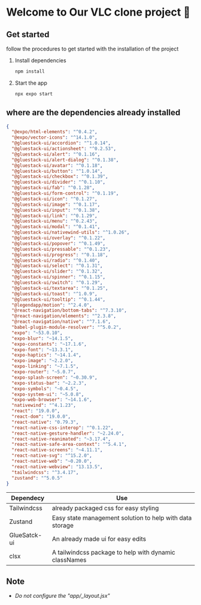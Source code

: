 # Welcome to Our VLC clone project 👋

## Get started

follow the procedures to get started with the installation of the project

1. Install dependencies

   ```bash
   npm install
   ```

2. Start the app

   ```bash
   npx expo start
   ```

## where are the dependencies already installed

```json
{
  "@expo/html-elements": "^0.4.2",
  "@expo/vector-icons": "^14.1.0",
  "@gluestack-ui/accordion": "^1.0.14",
  "@gluestack-ui/actionsheet": "^0.2.53",
  "@gluestack-ui/alert": "^0.1.16",
  "@gluestack-ui/alert-dialog": "^0.1.38",
  "@gluestack-ui/avatar": "^0.1.18",
  "@gluestack-ui/button": "^1.0.14",
  "@gluestack-ui/checkbox": "^0.1.39",
  "@gluestack-ui/divider": "^0.1.10",
  "@gluestack-ui/fab": "^0.1.28",
  "@gluestack-ui/form-control": "^0.1.19",
  "@gluestack-ui/icon": "^0.1.27",
  "@gluestack-ui/image": "^0.1.17",
  "@gluestack-ui/input": "^0.1.38",
  "@gluestack-ui/link": "^0.1.29",
  "@gluestack-ui/menu": "^0.2.43",
  "@gluestack-ui/modal": "^0.1.41",
  "@gluestack-ui/nativewind-utils": "^1.0.26",
  "@gluestack-ui/overlay": "^0.1.22",
  "@gluestack-ui/popover": "^0.1.49",
  "@gluestack-ui/pressable": "^0.1.23",
  "@gluestack-ui/progress": "^0.1.18",
  "@gluestack-ui/radio": "^0.1.40",
  "@gluestack-ui/select": "^0.1.31",
  "@gluestack-ui/slider": "^0.1.32",
  "@gluestack-ui/spinner": "^0.1.15",
  "@gluestack-ui/switch": "^0.1.29",
  "@gluestack-ui/textarea": "^0.1.25",
  "@gluestack-ui/toast": "^1.0.9",
  "@gluestack-ui/tooltip": "^0.1.44",
  "@legendapp/motion": "^2.4.0",
  "@react-navigation/bottom-tabs": "^7.3.10",
  "@react-navigation/elements": "^2.3.8",
  "@react-navigation/native": "^7.1.6",
  "babel-plugin-module-resolver": "^5.0.2",
  "expo": "~53.0.10",
  "expo-blur": "~14.1.5",
  "expo-constants": "~17.1.6",
  "expo-font": "~13.3.1",
  "expo-haptics": "~14.1.4",
  "expo-image": "~2.2.0",
  "expo-linking": "~7.1.5",
  "expo-router": "~5.0.7",
  "expo-splash-screen": "~0.30.9",
  "expo-status-bar": "~2.2.3",
  "expo-symbols": "~0.4.5",
  "expo-system-ui": "~5.0.8",
  "expo-web-browser": "~14.1.6",
  "nativewind": "^4.1.23",
  "react": "19.0.0",
  "react-dom": "19.0.0",
  "react-native": "0.79.3",
  "react-native-css-interop": "^0.1.22",
  "react-native-gesture-handler": "~2.24.0",
  "react-native-reanimated": "~3.17.4",
  "react-native-safe-area-context": "^5.4.1",
  "react-native-screens": "~4.11.1",
  "react-native-svg": "^15.2.0",
  "react-native-web": "~0.20.0",
  "react-native-webview": "13.13.5",
  "tailwindcss": "^3.4.17",
  "zustand": "^5.0.5"
}
```

| Dependecy    | Use                                                      |
| ------------ | -------------------------------------------------------- |
| Tailwindcss  | already packaged css for easy styling                    |
| Zustand      | Easy state management solution to help with data storage |
| GlueSatck-ui | An already made ui for easy edits                        |
| clsx         | A tailwindcss package to help with dynamic classNames    |

## Note

- _Do not configure the "app/\_layout.jsx"_
